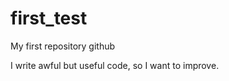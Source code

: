 first_test
==========

My first repository github

I write awful but useful code, so I want to improve. 

